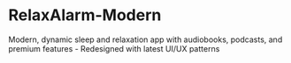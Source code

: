 # RelaxAlarm-Modern
Modern, dynamic sleep and relaxation app with audiobooks, podcasts, and premium features - Redesigned with latest UI/UX patterns
